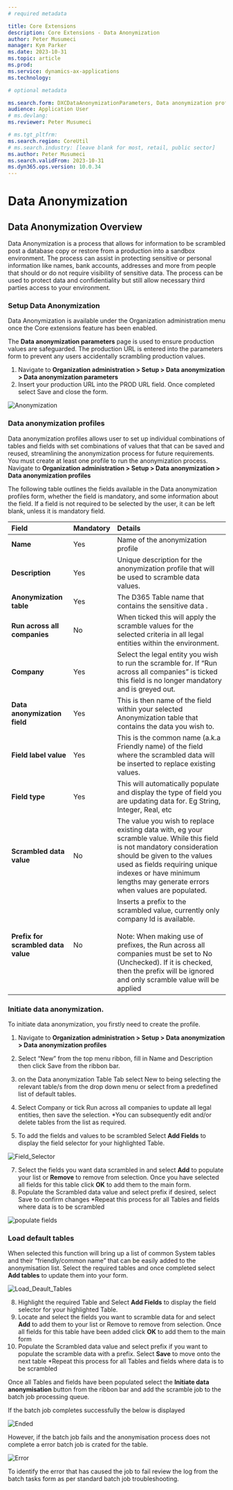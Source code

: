 ```yaml
---
# required metadata

title: Core Extensions
description: Core Extensions - Data Anonymization
author: Peter Musumeci
manager: Kym Parker
ms.date: 2023-10-31
ms.topic: article
ms.prod: 
ms.service: dynamics-ax-applications
ms.technology: 

# optional metadata

ms.search.form: DXCDataAnonymizationParameters, Data anonymization profiles, 
audience: Application User
# ms.devlang: 
ms.reviewer: Peter Musumeci

# ms.tgt_pltfrm: 
ms.search.region: CoreUtil
# ms.search.industry: [leave blank for most, retail, public sector]
ms.author: Peter Musumeci
ms.search.validFrom: 2023-10-31
ms.dyn365.ops.version: 10.0.34
---
```


# Data Anonymization
## Data Anonymization Overview

Data Anonymization is a process that allows for information to be scrambled post a database copy or restore from a production into a sandbox environment.  The process can assist in protecting sensitive or personal information like names, bank accounts, addresses and more from people that should or do not require visibility of sensitive data. The process can be used to protect data and confidentiality but still allow necessary third parties access to your environment. 

### Setup Data Anonymization
Data Anonymization is available under the Organization administration menu once the Core extensions feature has been enabled.

The **Data anonymization parameters** page is used to ensure production values are safeguarded. The production URL is entered into the parameters form to prevent any users accidentally scrambling production values. 

1. Navigate to **Organization administration > Setup > Data anonymization > Data anonymization parameters**
2. Insert your production URL into the PROD URL field.
Once completed select Save and close the form.

![Anonymization](../IMAGES/Anonymization_parameters.png)

### Data anonymization profiles

Data anonymization profiles allows user to set up individual combinations of tables and fields with set combinations of values that that can be saved and reused, streamlining the anonymization process for future requirements. You must create at least one profile to run the anonymization process.
Navigate to **Organization administration > Setup > Data anonymization > Data anonymization profiles**

The following table outlines the fields available in the Data anonymization profiles form, whether the field is mandatory, and some information about the field. If a field is not required to be selected by the user, it can be left blank, unless it is mandatory field.

|  **Field**  | **Mandatory** | **Details** | 
|:---|:---|:---|     
|  **Name**  | Yes | Name of the anonymization profile |  
|  **Description**  | Yes | Unique description for the anonymization profile that will be used to scramble data values. |  
|  **Anonymization table**  | Yes | The D365 Table name that contains the sensitive data . |  
|  **Run across all companies**  | No | When ticked this will apply the scramble values for the selected criteria in all legal entities within the environment. |  
|  **Company**  | Yes | Select the legal entity you wish to run the scramble for.  If “Run across all companies” is ticked this field is no longer mandatory and is greyed out. |  
|  **Data anonymization field**  | Yes | This is then name of the field within your selected Anonymization table that contains the data you wish to. |  
|  **Field label value**  | Yes | This is the common name (a.k.a Friendly name) of the field where the scrambled data will be inserted to replace existing values. |  
|  **Field type**  | Yes | This will automatically populate and display the type of field you are updating data for. Eg String, Integer, Real, etc|  
|  **Scrambled data value**  | No | The value you wish to replace existing data with, eg your scramble value.  While this field is not mandatory consideration should be given to the values used as fields requiring unique indexes or have minimum lengths may generate errors when values are populated. |  
|  **Prefix for scrambled data value**  | No | Inserts a prefix to the scrambled value, currently only company Id is available.<br/><br/>Note: When making use of prefixes, the Run across all companies must be set to No (Unchecked). If it is checked, then the prefix will be ignored and only scramble value will be applied |  


### Initiate data anonymization. 
To initiate data anonymization, you firstly need to create the profile. 
1. Navigate to **Organization administration > Setup > Data anonymization > Data anonymization profiles**
2. Select “New” from the top menu ribbon, fill in Name and Description then click Save from the ribbon bar.
3. on the Data anonymization Table Tab select New to being selecting the relevant table/s from the drop down menu or select from a predefined list of default tables.
4. Select Company or tick Run across all companies to update all legal entities, then save the selection.
   *You can subsequently edit and/or delete tables from the list as required.

5. To add the fields and values to be scrambled Select **Add Fields** to display the field selector for your highlighted Table.
   
 ![Field_Selector](../IMAGES/Field_Selector.png)

7. Select the fields you want data scrambled in and select **Add** to populate your list or **Remove** to remove from selection.  Once you have selected all fields for this table click **OK** to add them to the main form.
8. Populate the Scrambled data value and select prefix if desired, select Save to confirm changes 
*Repeat this process for all Tables and fields where data is to be scrambled

![populate fields](/CORE-EXTENSIONS/IMAGES/populate_fields.png)

### Load default tables

When selected this function will bring up a list of common System tables and their “friendly/common name” that can be easily added to the anonymisation list. Select the required tables and once completed select **Add tables** to update them into your form. 

![Load_Deault_Tables](../IMAGES/Load_Deault_Tables.png)

8. Highlight the required Table and Select **Add Fields** to display the field selector for your highlighted Table.
9. Locate and select the fields you want to scramble data for and select **Add** to add them to your list or Remove to remove from selection.  Once all fields for this table have been added click **OK** to add them to the main form 
10. Populate the Scrambled data value and select prefix if you want to populate the scramble data with a prefix.  Select **Save** to move onto the next table 
*Repeat this process for all Tables and fields where data is to be scrambled

Once all Tables and fields have been populated select the **Initiate data anonymisation** button from the ribbon bar and add the scramble job to the batch job processing queue.

If the batch job completes successfully the below is displayed

![Ended](../IMAGES/Ended.png)

However, if the batch job fails and the anonymisation process does not complete a error batch job is crated for the table. 

![Error](../IMAGES/Error.png)

To identify the error that has caused the job to fail review the log from the batch tasks form as per standard batch job troubleshooting. 

